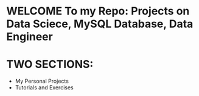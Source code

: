 # WELCOME To my Repo: Projects on Data Sciece, MySQL Database, Data Engineer 
# TWO SECTIONS:
- My Personal Projects
- Tutorials and Exercises
